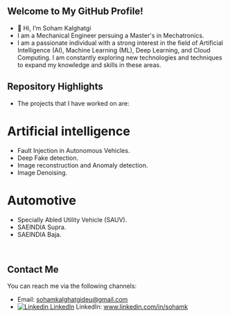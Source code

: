 ## Welcome to My GitHub Profile!

- 👋 Hi, I’m Soham Kalghatgi
- I am a Mechanical Engineer persuing a Master's in Mechatronics.
- I am a passionate individual with a strong interest in the field of Artificial Intelligence (AI), Machine Learning (ML), Deep Learning, and Cloud Computing. I am constantly exploring new technologies and techniques to expand my knowledge and skills in these areas.

## Repository Highlights

- The projects that I have worked on are:

# Artificial intelligence
- Fault Injection in Autonomous Vehicles.  
- Deep Fake detection.  
- Image reconstruction and Anomaly detection.  
- Image Denoising.    

# Automotive
- Specially Abled Utility Vehicle (SAUV).  
- SAEINDIA Supra.  
- SAEINDIA Baja.  


&nbsp;



## Contact Me

You can reach me via the following channels:

- Email: sohamkalghatgideu@gmail.com
- [![Linkedin](https://i.stack.imgur.com/gVE0j.png) LinkedIn](https://www.linkedin.com/) LinkedIn: www.linkedin.com/in/sohamk


<!---
sohamk10/sohamk10 is a ✨ special ✨ repository because its `README.md` (this file) appears on your GitHub profile.
You can click the Preview link to take a look at your changes.
--->
